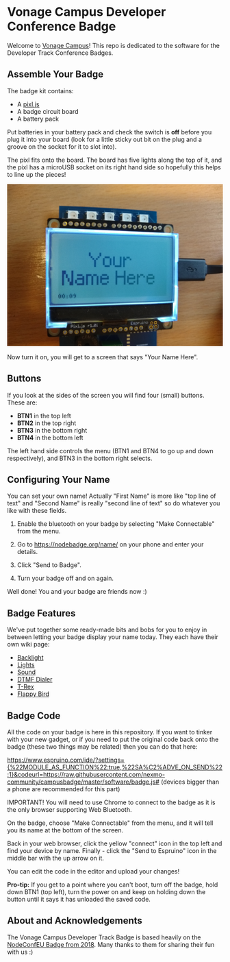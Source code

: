 # Vonage Campus Developer Conference Badge

Welcome to [Vonage Campus](https://www.vonage.com/campus/)! This repo is dedicated to the software for the Developer Track Conference Badges.

## Assemble Your Badge

The badge kit contains:

* A [pixl.js](http://www.espruino.com/Pixl.js)
* A badge circuit board
* A battery pack

Put batteries in your battery pack and check the switch is **off** before you plug it into your board (look for a little sticky out bit on the plug and a groove on the socket for it to slot into).

The pixl fits onto the board. The board has five lights along the top of it, and the pixl has a microUSB socket on its right hand side so hopefully this helps to line up the pieces!

<img src="images/pixl.jpg" />

Now turn it on, you will get to a screen that says "Your Name Here".

## Buttons

If you look at the sides of the screen you will find four (small) buttons. These are:

* **BTN1** in the top left
* **BTN2** in the top right
* **BTN3** in the bottom right
* **BTN4** in the bottom left

The left hand side controls the menu (BTN1 and BTN4 to go up and down respectively), and BTN3 in the bottom right selects.

## Configuring Your Name

You can set your own name! Actually "First Name" is more like "top line of text" and "Second Name" is really "second line of text" so do whatever you like with these fields.

1. Enable the bluetooth on your badge by selecting "Make Connectable" from the menu.

2. Go to <https://nodebadge.org/name/> on your phone and enter your details.

3. Click "Send to Badge".

4. Turn your badge off and on again.

Well done! You and your badge are friends now :)

## Badge Features

We've put together some ready-made bits and bobs for you to enjoy in between letting your badge display your name today. They each have their own wiki page:

* [Backlight](https://github.com/nexmo-community/campusbadge/wiki/Backlight)
* [Lights](https://github.com/nexmo-community/campusbadge/wiki/Lights)
* [Sound](https://github.com/nexmo-community/campusbadge/wiki/Sound)
* [DTMF Dialer](https://github.com/nexmo-community/campusbadge/wiki/DTMF-Dialer)
* [T-Rex](https://github.com/nexmo-community/campusbadge/wiki/T-Rex)
* [Flappy Bird](https://github.com/nexmo-community/campusbadge/wiki/FlappyBird)

## Badge Code

All the code on your badge is here in this repository. If you want to tinker with your new gadget, or if you need to put the original code back onto the badge (these two things may be related) then you can do that here:


<https://www.espruino.com/ide/?settings={%22MODULE_AS_FUNCTION%22:true,%22SA%C2%ADVE_ON_SEND%22:1}&codeurl=https://raw.githubusercontent.com/nexmo-community/campusbadge/master/software/badge.js#> (devices bigger than a phone are recommended for this part)

IMPORTANT! You will need to use Chrome to connect to the badge as it is the only browser supporting Web Bluetooth.

On the badge, choose "Make Connectable" from the menu, and it will tell you its name at the bottom of the screen.

Back in your web browser, click the yellow "connect" icon in the top left and find your device by name. Finally - click the "Send to Espruino" icon in the middle bar with the up arrow on it.

You can edit the code in the editor and upload your changes!

**Pro-tip:** If you get to a point where you can't boot, turn off the badge, hold down BTN1 (top left), turn the power on and keep on holding down the button until it says it has unloaded the saved code.

## About and Acknowledgements

The Vonage Campus Developer Track Badge is based heavily on the [NodeConfEU Badge from 2018](https://github.com/nearform/nceubadge2018). Many thanks to them for sharing their fun with us :)

